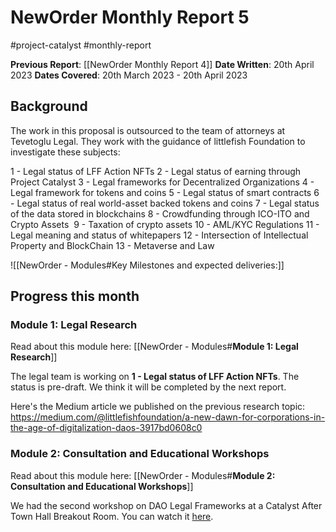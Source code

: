 # NewOrder Monthly Report 5
#project-catalyst #monthly-report

**Previous Report**: [[NewOrder Monthly Report 4]]
**Date Written**: 20th April 2023
**Dates Covered**: 20th March 2023 - 20th April 2023

## Background

The work in this proposal is outsourced to the team of attorneys at Tevetoglu Legal. They work with the guidance of littlefish Foundation to investigate these subjects:

1 - Legal status of LFF Action NFTs
2 - Legal status of earning through Project Catalyst
3 - Legal frameworks for Decentralized Organizations
4 - Legal framework for tokens and coins
5 - Legal status of smart contracts
6 - Legal status of real world-asset backed tokens and coins
7 - Legal status of the data stored in blockchains
8 - Crowdfunding through ICO-ITO and Crypto Assets 
9 - Taxation of crypto assets
10 - AML/KYC Regulations
11 - Legal meaning and status of whitepapers
12 - Intersection of Intellectual Property and BlockChain
13 - Metaverse and Law

![[NewOrder - Modules#Key Milestones and expected deliveries:]]

## Progress this month

### Module 1: Legal Research
Read about this module here: [[NewOrder - Modules#**Module 1: Legal Research**]]

The legal team is working on **1 - Legal status of LFF Action NFTs**. The status is pre-draft. We think it will be completed by the next report. 

Here's the Medium article we published on the previous research topic: https://medium.com/@littlefishfoundation/a-new-dawn-for-corporations-in-the-age-of-digitalization-daos-3917bd0608c0

### Module 2: Consultation and Educational Workshops
Read about this module here: [[NewOrder - Modules#**Module 2: Consultation and Educational Workshops**]]

We had the second workshop on DAO Legal Frameworks at a Catalyst After Town Hall Breakout Room. You can watch it [here](https://www.youtube.com/watch?v=-YezMQsMbZo).
